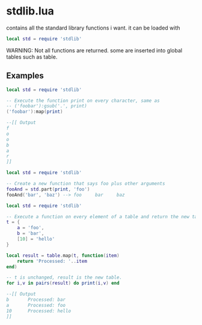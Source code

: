 # stdlib.lua
contains all the standard library functions i want.
it can be loaded with
```lua
local std = require 'stdlib'
```
WARNING: Not all functions are returned. some are inserted into
global tables such as table.

## Examples

```lua
local std = require 'stdlib'

-- Execute the function print on every character, same as
-- ('foobar'):gsub('.', print)
('foobar'):map(print)

--[[ Output
f
o
o
b
a
r
]]
```

```lua
local std = require 'stdlib'

-- Create a new function that says foo plus other arguments
fooAnd = std.part(print, 'foo')
fooAnd('bar', 'baz') --> foo     bar     baz
```

```lua
local std = require 'stdlib'

-- Execute a function on every element of a table and return the new table
t = {
    a = 'foo',
    b = 'bar',
    [10] = 'hello'
}

local result = table.map(t, function(item)
    return 'Processed: '..item
end)

-- t is unchanged, result is the new table.
for i,v in pairs(result) do print(i,v) end

--[[ Output
b       Processed: bar
a       Processed: foo
10      Processed: hello
]]
```
